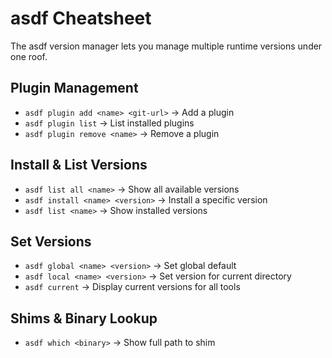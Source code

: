 # asdf Cheatsheet

The asdf version manager lets you manage multiple runtime versions under one roof.

## Plugin Management
- `asdf plugin add <name> <git-url>`   → Add a plugin
- `asdf plugin list`                   → List installed plugins
- `asdf plugin remove <name>`          → Remove a plugin

## Install & List Versions
- `asdf list all <name>`               → Show all available versions
- `asdf install <name> <version>`      → Install a specific version
- `asdf list <name>`                   → Show installed versions

## Set Versions
- `asdf global <name> <version>`       → Set global default
- `asdf local <name> <version>`        → Set version for current directory
- `asdf current`                       → Display current versions for all tools

## Shims & Binary Lookup
- `asdf which <binary>`                → Show full path to shim